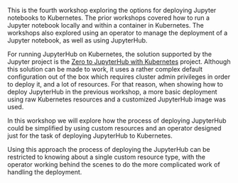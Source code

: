 This is the fourth workshop exploring the options for deploying Jupyter notebooks to Kubernetes. The prior workshops covered how to run a Jupyter notebook locally and within a container in Kubernetes. The workshops also explored using an operator to manage the deployment of a Jupyter notebook, as well as using JupyterHub.

For running JupyterHub on Kubernetes, the solution supported by the Jupyter project is the [Zero to JupyterHub with Kubernetes](https://github.com/jupyterhub/zero-to-jupyterhub-k8s) project. Although this solution can be made to work, it uses a rather complex default configuration out of the box which requires cluster admin privileges in order to deploy it, and a lot of resources. For that reason, when showing how to deploy JupyterHub in the previous workshop, a more basic deployment using raw Kubernetes resources and a customized JupyterHub image was used.

In this workshop we will explore how the process of deploying JupyterHub could be simplified by using custom resources and an operator designed just for the task of deploying JupyterHub to Kubernetes.

Using this approach the process of deploying the JupyterHub can be restricted to knowing about a single custom resource type, with the operator working behind the scenes to do the more complicated work of handling the deployment.
